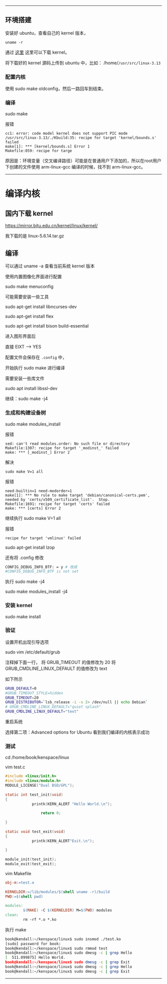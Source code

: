 
------

## 环境搭建

安装好 ubuntu，查看自己的 kernel 版本，

```
uname -r
```

通过 [这里](https://mirrors.edge.kernel.org/pub/linux/kernel/v3.0/) 这里可以下载 kernel。

将下载好的 kernel 源码上传到 ubuntu 中，比如： /home/`/usr/src/linux-3.13`

### 配置内核

使用 sudo make oldconfig，然后一路回车到结束。

### 编译

sudo make

报错

```
cc1: error: code model kernel does not support PIC mode
/usr/src/linux-3.13/./Kbuild:35: recipe for target 'kernel/bounds.s' failed
make[1]: *** [kernel/bounds.s] Error 1
Makefile:859: recipe for targe
```

原因是：环境变量（交叉编译路径）可能是在普通用户下添加的，所以在root用户下创建的文件使用 arm-linux-gcc 编译的时候，找不到 arm-linux-gcc。

----

# 编译内核

## 国内下载 kernel

https://mirror.bjtu.edu.cn/kernel/linux/kernel/

我下载的是 linux-5.6.14.tar.gz

## 编译

可以通过 uname -a 查看当前系统 kernel 版本

使用内置图像化界面进行配置

sudo make menuconfig

可能需要安装一些工具

sudo apt-get install libncurses-dev

sudo apt-get install flex

sudo apt-get install bison build-essential



进入图形界面后

直接 EIXT --> YES

配置文件会保存在 `.config` 中，

开始执行 sudo make 进行编译

需要安装一些库文件

sudo apt install libssl-dev

继续：sudo make -j4  

### 生成和构建设备树

sudo make modules_install

报错

```
sed: can't read modules.order: No such file or directory
Makefile:1307: recipe for target '_modinst_' failed
make: *** [_modinst_] Error 2
```

解决

```
sudo make V=1 all
```

报错

```
need-builtin=1 need-modorder=1
make[1]: *** No rule to make target 'debian/canonical-certs.pem', needed by 'certs/x509_certificate_list'.  Stop.
Makefile:1691: recipe for target 'certs' failed
make: *** [certs] Error 2
```

继续执行 sudo make V=1 all

报错

```
recipe for target 'vmlinux' failed
```

sudo apt-get install lzop

还有将 .config 修改

```sh
CONFIG_DEBUG_INFO_BTF: = y # 改成
#CONFIG_DEBUG_INFO_BTF is not set
```

执行 sudo  make -j4

sudo make modules_install -j4

### 安装 kernel

sudo make install

### 验证

设置开机出现引导选项

sudo vim /etc/default/grub

注释掉下面一行，
将 GRUB_TIMEOUT 的值修改为 20
将  GRUB_CMDLINE_LINUX_DEFAULT 的值修改为 text

如下所示

```sh
GRUB_DEFAULT=0
#GRUB_TIMEOUT_STYLE=hidden
GRUB_TIMEOUT=20
GRUB_DISTRIBUTOR=`lsb_release -i -s 2> /dev/null || echo Debian`
# GRUB_CMDLINE_LINUX_DEFAULT="quiet splash"
GRUB_CMDLINE_LINUX_DEFAULT="text"
```


重启系统

选择第二项：Advanced options for Ubuntu 看到我们编译的内核表示成功



### 测试

cd /home/book/kenspace/linux

vim test.c

```c
#include <linux/init.h>
#include <linux/module.h>
MODULE_LICENSE("Dual BSD/GPL");
                          
static int test_init(void)
{                         
            printk(KERN_ALERT "Hello World.\n");
                          
                return 0;
                          
}                         
                          
static void test_exit(void)
{                         
            printk(KERN_ALERT"Exit.\n");
                          
}                         
                          
module_init(test_init);
module_exit(test_exit);
```

vim Makefile

```mk
obj-m:=test.o                                                                                                                                 
 
KERNELDIR:=/lib/modules/$(shell uname -r)/build
PWD:=$(shell pwd)
 
modules:
        $(MAKE) -C $(KERNELDIR) M=$(PWD) modules
clean:
        rm -rf *.o *.ko
```


执行 make

```sh
book@kendall:~/kenspace/linux$ sudo insmod ./test.ko 
[sudo] password for book: 
book@kendall:~/kenspace/linux$ sudo rmmod test
book@kendall:~/kenspace/linux$ sudo dmesg -c | grep Hello
[  511.099875] Hello World.
book@kendall:~/kenspace/linux$ sudo dmesg -c | grep Exit
book@kendall:~/kenspace/linux$ sudo dmesg -c | grep Hello
book@kendall:~/kenspace/linux$ sudo dmesg -c | grep Exit
```
----



